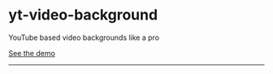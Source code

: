 # yt-video-background
YouTube based video backgrounds like a pro

[See the demo](https://rawcdn.githack.com/marcoscgdev/yt-video-background/3dd0e385a9f7d4920907cabf5e4b851a8c4f487c/demo/index.html)

---
